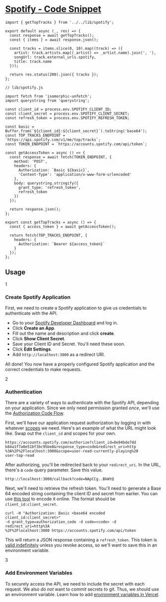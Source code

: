 
# [Spotify - Code Snippet](https://leerob.io/snippets/spotify-top-tracks)

```
import { getTopTracks } from '../../lib/spotify';

export default async (_, res) => {
  const response = await getTopTracks();
  const { items } = await response.json();

  const tracks = items.slice(0, 10).map((track) => ({
    artist: track.artists.map((_artist) => _artist.name).join(', '),
    songUrl: track.external_urls.spotify,
    title: track.name
  }));

  return res.status(200).json({ tracks });
};
```

```
// lib/spotify.js

import fetch from 'isomorphic-unfetch';
import querystring from 'querystring';

const client_id = process.env.SPOTIFY_CLIENT_ID;
const client_secret = process.env.SPOTIFY_CLIENT_SECRET;
const refresh_token = process.env.SPOTIFY_REFRESH_TOKEN;

const basic = Buffer.from(`${client_id}:${client_secret}`).toString('base64');
const TOP_TRACKS_ENDPOINT = `https://api.spotify.com/v1/me/top/tracks`;
const TOKEN_ENDPOINT = `https://accounts.spotify.com/api/token`;

const getAccessToken = async () => {
  const response = await fetch(TOKEN_ENDPOINT, {
    method: 'POST',
    headers: {
      Authorization: `Basic ${basic}`,
      'Content-Type': 'application/x-www-form-urlencoded'
    },
    body: querystring.stringify({
      grant_type: 'refresh_token',
      refresh_token
    })
  });

  return response.json();
};

export const getTopTracks = async () => {
  const { access_token } = await getAccessToken();

  return fetch(TOP_TRACKS_ENDPOINT, {
    headers: {
      Authorization: `Bearer ${access_token}`
    }
  });
};
```

## [](https://leerob.io/#usage)Usage

1

### Create Spotify Application

First, we need to create a Spotify application to give us credentials to authenticate with the API.

-   Go to your [Spotify Developer Dashboard](https://developer.spotify.com/dashboard/) and log in.
-   Click **Create an App**.
-   Fill out the name and description and click **create**.
-   Click **Show Client Secret**.
-   Save your Client ID and Secret. You'll need these soon.
-   Click **Edit Settings**.
-   Add `http://localhost:3000` as a redirect URI.

All done! You now have a properly configured Spotify application and the correct credentials to make requests.

2

### Authentication

There are a variety of ways to authenticate with the Spotify API, depending on your application. Since we only need permission granted *once*, we'll use the [Authorization Code Flow](https://developer.spotify.com/documentation/general/guides/authorization-guide/#authorization-code-flow).

First, we'll have our application request authorization by logging in with whatever [scopes](https://developer.spotify.com/documentation/general/guides/authorization-guide/#list-of-scopes) we need. Here's an example of what the URL might look like. Swap out the `client_id` and scopes for your own.

```
https://accounts.spotify.com/authorize?client_id=8e94bde7dd
b84a1f7a0e51bf3bc95be8&response_type=code&redirect_uri=http
%3A%2F%2Flocalhost:3000&scope=user-read-currently-playing%20
user-top-read
```

After authorizing, you'll be redirected back to your `redirect_uri`. In the URL, there's a `code` query parameter. Save this value.

```
http://localhost:3000/callback?code=NApCCg..BkWtQ
```

Next, we'll need to retrieve the refresh token. You'll need to generate a Base 64 encoded string containing the client ID and secret from earlier. You can use [this tool](https://www.base64encode.org/) to encode it online. The format should be `client_id:client_secret`.

```
curl -H "Authorization: Basic <base64 encoded client_id:client_secret>"
-d grant_type=authorization_code -d code=<code> -d redirect_uri=http%3A
%2F%2Flocalhost:3000 https://accounts.spotify.com/api/token
```

This will return a JSON response containing a `refresh_token`. This token is [valid indefinitely](https://github.com/spotify/web-api/issues/374) unless you revoke access, so we'll want to save this in an environment variable.

3

### Add Environment Variables

To securely access the API, we need to include the secret with each request. We also *do not* want to commit secrets to git. Thus, we should use an environment variable. Learn how to add [environment variables in Vercel](https://vercel.com/docs/environment-variables).
